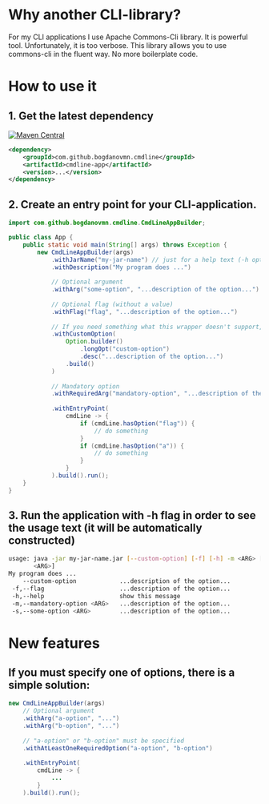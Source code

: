 

# Why another CLI-library?

For my CLI applications I use Apache Commons-Cli library. It is powerful tool. Unfortunately, it is too verbose. 
This library allows you to use commons-cli in the fluent way. No more boilerplate code. 

# How to use it

## 1. Get the latest dependency
[![Maven Central](
    https://maven-badges.herokuapp.com/maven-central/com.github.bogdanovmn.cmdline/cmdline-app/badge.svg
)]( https://maven-badges.herokuapp.com/maven-central/com.github.bogdanovmn.cmdline/cmdline-app)
```xml
<dependency>
    <groupId>com.github.bogdanovmn.cmdline</groupId>
    <artifactId>cmdline-app</artifactId>
    <version>...</version>
</dependency>
```

## 2. Create an entry point for your CLI-application.
```java
import com.github.bogdanovmn.cmdline.CmdLineAppBuilder;

public class App {
	public static void main(String[] args) throws Exception {
		new CmdLineAppBuilder(args)
			.withJarName("my-jar-name") // just for a help text (-h option) 
			.withDescription("My program does ...")
			
			// Optional argument
			.withArg("some-option", "...description of the option...")
			
			// Optional flag (without a value)
			.withFlag("flag", "...description of the option...")
			
			// If you need something what this wrapper doesn't support, you can pass original Apache's Option object
			.withCustomOption(
				Option.builder()
					.longOpt("custom-option")
					.desc("...description of the option...")
				.build()
			)
			
			// Mandatory option
			.withRequiredArg("mandatory-option", "...description of the option...")
			
			.withEntryPoint(
				cmdLine -> {
					if (cmdLine.hasOption("flag")) {
						// do something
					}
					if (cmdLine.hasOption("a")) {
						// do something
					}
				}
			).build().run();
	}
}
``` 

## 3. Run the application with -h flag in order to see the usage text (it will be automatically constructed)
```bash
usage: java -jar my-jar-name.jar [--custom-option] [-f] [-h] -m <ARG> [-s
       <ARG>]
My program does ...
    --custom-option            ...description of the option...
 -f,--flag                     ...description of the option...
 -h,--help                     show this message
 -m,--mandatory-option <ARG>   ...description of the option...
 -s,--some-option <ARG>        ...description of the option...
```

# New features

## If you must specify one of options, there is a simple solution: 
```java
new CmdLineAppBuilder(args)
    // Optional argument
    .withArg("a-option", "...")
    .withArg("b-option", "...")
    
    // "a-option" or "b-option" must be specified
    .withAtLeastOneRequiredOption("a-option", "b-option")
    
    .withEntryPoint(
        cmdLine -> {
            ...
        }
    ).build().run();
``` 
